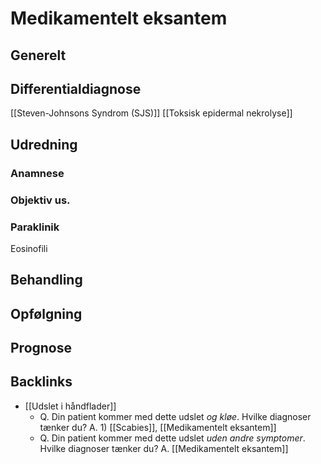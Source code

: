 # Medikamentelt eksantem
## Generelt


## Differentialdiagnose
[[Steven-Johnsons Syndrom (SJS)]]
[[Toksisk epidermal nekrolyse]]

## Udredning
### Anamnese

### Objektiv us.

### Paraklinik
Eosinofili

## Behandling


## Opfølgning


## Prognose


## Backlinks
* [[Udslet i håndflader]]
	* Q. Din patient kommer med dette udslet *og kløe*. Hvilke diagnoser tænker du?
A. 1) [[Scabies]], [[Medikamentelt eksantem]]
	* Q. Din patient kommer med dette udslet *uden andre symptomer*. Hvilke diagnoser tænker du?
A. [[Medikamentelt eksantem]]

<!-- #anki/tag/med/Derma #anki/deck/Medicine -->

<!-- {BearID:B641587D-CABE-41A2-B887-CA55A9AA5178-12063-00002E2B04021723} -->
